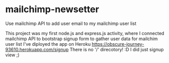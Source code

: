 # mailchimp-newsetter
Use mailchimp API to add user email to my mailchimp user list

This project was my first node.js and express.js activity, where I connected mailchimp API to bootstrap signup form to gather user data for mailchim user list
I've diployed the app on Heroku https://obscure-journey-93610.herokuapp.com/signup
There is no '/' direcotory! :D I did just signup view ;)
